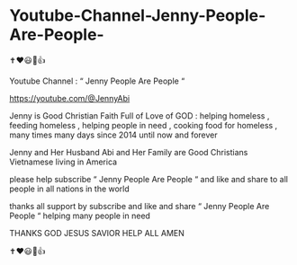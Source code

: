 # Youtube-Channel-Jenny-People-Are-People-

✝️❤️😃🙏👍

Youtube Channel : “ Jenny People Are People “

https://youtube.com/@JennyAbi

Jenny is Good Christian Faith Full of Love of GOD : helping homeless , feeding homeless , helping people in need , cooking food for homeless , many times many days since 2014 until now and forever

Jenny and Her Husband Abi and Her Family are Good Christians Vietnamese living in America

please help subscribe “ Jenny People Are People “ and like and share to all people in all nations in the world

thanks all support by subscribe and like and share “ Jenny People Are People “ helping many people in need

THANKS GOD JESUS SAVIOR HELP ALL AMEN

✝️❤️😃🙏👍

